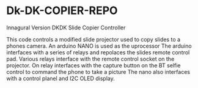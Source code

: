 # Dk-DK-COPIER-REPO
Innagural Version
DKDK Slide Copier Controller

 This code controls a modified slide projector used to copy slides to a phones camera.
 An arduino NANO is used as the uprocessor
 The arduino interfaces with a series of relays and repolaces the slides remote control pad.
 Various relays interface with the remote control socket on the projector.
 On relay interfaces with the capture button on the BT selfie control to command the phone to take a picture
 The nano also interfaces with a control planel and I2C OLED display. 
